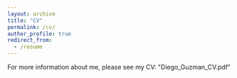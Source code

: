 ```yaml
---
layout: archive
title: "CV"
permalink: /cv/
author_profile: true
redirect_from:
  - /resume
---
```


For more information about me, please see my CV: "Diego_Guzman_CV.pdf"


